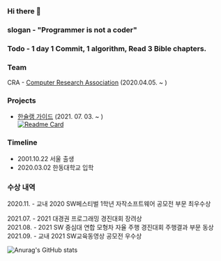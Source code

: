 ### Hi there 👋

### slogan - "Programmer is not a coder"

### Todo - 1 day 1 Commit, 1 algorithm, Read 3 Bible chapters.

### Team
CRA - [Computer Research Association](https://www.instagram.com/cra_handong/) (2020.04.05. ~ )

### Projects
- [한슐랭 가이드](https://github.com/marunemo/Hanchelin_Guide) (2021. 07. 03. ~ )\
[![Readme Card](https://github-readme-stats.vercel.app/api/pin/?username=marunemo&repo=Hanchelin_Guide&theme=react)](https://github.com/marunemo/Hanchelin_Guide)

### Timeline
- 2001.10.22 서울 출생
- 2020.03.02 한동대학교 입학

### 수상 내역
2020.11. - 교내 2020 SW페스티벌 1학년 자작소프트웨어 공모전 부문 최우수상

2021.07. - 2021 대경권 프로그래밍 경진대회 장려상\
2021.08. - 2021 SW 중심대 연합 모형차 자율 주행 경진대회 주행결과 부문 동상\
2021.09. - 교내 2021 SW교육동영상 공모전 우수상

![Anurag's GitHub stats](https://github-readme-stats.vercel.app/api?username=seokmin01&show_icons=true&theme=radical)
<!--
**seokmin01/seokmin01** is a ✨ _special_ ✨ repository because its `README.md` (this file) appears on your GitHub profile.

Here are some ideas to get you started:

- 🔭 I’m currently working on ...
- 🌱 I’m currently learning ...
- 👯 I’m looking to collaborate on ...
- 🤔 I’m looking for help with ...
- 💬 Ask me about ...
- 📫 How to reach me: ...
- 😄 Pronouns: ...
- ⚡ Fun fact: ...
-->
